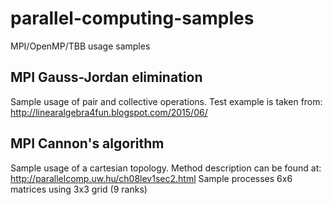 # parallel-computing-samples
MPI/OpenMP/TBB usage samples

## MPI Gauss-Jordan elimination
Sample usage of pair and collective operations.
Test example is taken from:
http://linearalgebra4fun.blogspot.com/2015/06/

## MPI Cannon's algorithm
Sample usage of a cartesian topology.
Method description can be found at:
http://parallelcomp.uw.hu/ch08lev1sec2.html
Sample processes 6x6 matrices using 3x3 grid (9 ranks)
